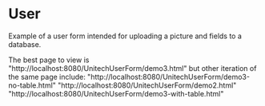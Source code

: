# User
Example of a user form intended for uploading a picture and fields to a database.

The best page to view is "http://localhost:8080/UnitechUserForm/demo3.html" but other iteration of the same page include:
"http://localhost:8080/UnitechUserForm/demo3-no-table.html"
"http://localhost:8080/UnitechUserForm/demo2.html"
"http://localhost:8080/UnitechUserForm/demo3-with-table.html"

